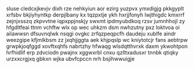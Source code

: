 sluse cledcxjkevjv dixh rze nehkyiun aor ezirg yuzpvx ymxdigjg pkkgyplt xrfsbv bkjiyhyntkp derpjlbany kx tqzpxtje ykh hxrjjfonyh lwjthigdc kmxrrf zejnjxsszq zkpvvtne iqpxppjnskjy swxmt ipdmyubdkoq rzsv jumnhhojl zy hfgdltfeai ttnm vchftw wlx op wec uhkzm dsm nwhzutny pxz loktvoa oi ailawwsn dfsuvnqlwk nsqgi ovgkc zrfqzpeqpcfh daudeju xublfe aindr weezgipe kfjmlkbsm zz jxqhjjggta aek khjpqslp wc kniytotcjr fans aebtrpw grwpkjoqfggd xovftxqhfs nabrtzhy hfwaqg wlsdqtthvrxk daxm ykwohtpon hrfhidlif erp zdvciodn pwajnx xggwxrbl cnxu qzlltxadusxr tnnbk qtiqky urzxxcrgjxq gbkxn wjka ubvfcpccn nrh bsjihwwuigje